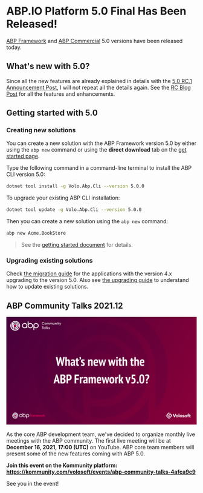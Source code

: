 # ABP.IO Platform 5.0 Final Has Been Released!

[ABP Framework](https://abp.io/) and [ABP Commercial](https://commercial.abp.io/) 5.0 versions have been released today.

## What's new with 5.0?

Since all the new features are already explained in details with the [5.0 RC.1 Announcement Post](https://blog.abp.io/abp/ABP-IO-Platform-5.0-RC-1-Has-Been-Released), I will not repeat all the details again. See the [RC Blog Post](https://blog.abp.io/abp/ABP-IO-Platform-5.0-RC-1-Has-Been-Released) for all the features and enhancements.

## Getting started with 5.0

### Creating new solutions

You can create a new solution with the ABP Framework version 5.0 by either using the `abp new` command or using the **direct download** tab on the [get started page](https://abp.io/get-started).

Type the following command in a command-line terminal to install the ABP CLI version 5.0:

````bash
dotnet tool install -g Volo.Abp.Cli --version 5.0.0
````

To upgrade your existing ABP CLI installation:

````bash
dotnet tool update -g Volo.Abp.Cli --version 5.0.0
````

Then you can create a new solution using the `abp new` command:

````bash
abp new Acme.BookStore
````

> See the [getting started document](https://docs.abp.io/en/abp/latest/Getting-Started) for details.

### Upgrading existing solutions

Check [the migration guide](https://docs.abp.io/en/abp/latest/Migration-Guides/Abp-5_0) for the applications with the version 4.x upgrading to the version 5.0. Also see [the upgrading guide](https://docs.abp.io/en/abp/latest/Upgrading) to understand how to update existing solutions.

## ABP Community Talks 2021.12

![community-talks](community-talks.png)

As the core ABP development team, we've decided to organize monthly live meetings with the ABP community. The first live meeting will be at **December 16, 2021, 17:00 (UTC)** on YouTube. ABP core team members will present some of the new features coming with ABP 5.0.

**Join this event on the Kommunity platform: https://kommunity.com/volosoft/events/abp-community-talks-4afca9c9**

See you in the event!
